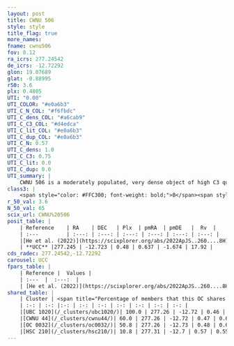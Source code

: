 ```yaml
---
layout: post
title: CWNU 506
style: style
title_flag: true
more_names: 
fname: cwnu506
fov: 0.12
ra_icrs: 277.24542
de_icrs: -12.72292
glon: 19.07689
glat: -0.88995
r50: 3.6
plx: 0.4805
UTI: "0.00"
UTI_COLOR: "#e0a6b3"
UTI_C_N_COL: "#f6fbdc"
UTI_C_dens_COL: "#a6cab9"
UTI_C_C3_COL: "#d4edca"
UTI_C_lit_COL: "#e0a6b3"
UTI_C_dup_COL: "#e0a6b3"
UTI_C_N: 0.57
UTI_C_dens: 1.0
UTI_C_C3: 0.75
UTI_C_lit: 0.0
UTI_C_dup: 0.0
UTI_summary: |
    CWNU 506 is a moderately populated, very dense object of high C3 quality. It was recently reported in the literature.<br><br><span style="color: #99180f; font-weight: bold;">Warning: </span>This is very likely a duplicate object, which shares a large percentage of members with at least one previously reported entry, and a significant percentage with at least one entry reported in the same catalogue.
class3: |
    <span style="color: #FFC300; font-weight: bold;">B</span><span style="color: green; font-weight: bold;">A</span>
r_50_val: 3.6
N_50_val: 65
scix_url: CWNU%20506
posit_table: |
    | Reference    | RA    | DEC   | Plx  | pmRA  | pmDE   |  Rv  |
    | :---         | :---: | :---: | :---: | :---: | :---: | :---: |
    |[He et al. (2022)](https://scixplorer.org/abs/2022ApJS..260....8H) | 277.246 | -12.723 | 0.52 | 0.67 | -1.68 | -- |
    | **UCC** |277.245 | -12.723 | 0.48 | 0.637 | -1.674 | 17.92 | 
cds_radec: 277.24542,-12.72292
carousel: UCC
fpars_table: |
    | Reference |  Values |
    | :---  |  :---:  |
    | [He et al. (2022)](https://scixplorer.org/abs/2022ApJS..260....8H) | `AG=2.6, m-M=12.0, logAge=8.7, Z=0.038` |
shared_table: |
    | Cluster | <span title="Percentage of members that this OC shares with the ones listed">%</span>   | RA   | DEC   | Plx   | pmRA  | pmDE  | Rv | UTI |
    | :-: | :-: |:-: | :-: | :-: | :-: | :-: | :-: | :-: |
    |[UBC 1020](/_clusters/ubc1020/)| 100.0 | 277.26 | -12.72 | 0.46 | 0.62 | -1.65 | 10.83 |0.73 |
    |[CWNU 44](/_clusters/cwnu44/)| 60.0 | 277.26 | -12.72 | 0.47 | 0.61 | -1.66 | 18.06 |0.0 |
    |[OC 0032](/_clusters/oc0032/)| 50.8 | 277.26 | -12.73 | 0.48 | 0.62 | -1.66 | 88.27 |0.0 |
    |[HSC 210](/_clusters/hsc210/)| 10.8 | 277.31 | -12.7 | 0.57 | 0.55 | -1.62 | -- |0.08 |
---
```

